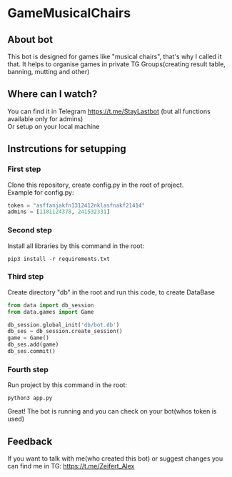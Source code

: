 # GameMusicalChairs
## About bot
This bot is designed for games like "musical chairs", that's why I called it that. It helps to organise games in private TG Groups(creating result table, banning, mutting and other)
## Where can I watch?
You can find it in Telegram https://t.me/StayLastbot (but all functions available only for admins)   
Or setup on your local machine
## Instrcutions for setupping
### First step
Clone this repository, create config.py in the root of project.  
Example for config.py:
```py
token = "asffanjakfn1312412nklasfnakf21414"
admins = [1181124378, 241532331]
```
### Second step
Install all libraries by this command in the root:
```
pip3 install -r requirements.txt
```
### Third step
Create directory "db" in the root and run this code, to create DataBase
```py
from data import db_session
from data.games import Game

db_session.global_init('db/bot.db')
db_ses = db_session.create_session()
game = Game()
db_ses.add(game)
db_ses.commit()
```
### Fourth step
Run project by this command in the root:
```
python3 app.py
```  
Great! The bot is running and you can check on your bot(whos token is used)
## Feedback
If you want to talk with me(who created this bot) or suggest changes you can find me in TG: https://t.me/Zeifert_Alex 
